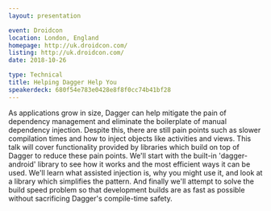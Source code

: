 ```yaml
---
layout: presentation

event: Droidcon
location: London, England
homepage: http://uk.droidcon.com/
listing: http://uk.droidcon.com/
date: 2018-10-26

type: Technical
title: Helping Dagger Help You
speakerdeck: 680f54e783e0428e8f8f0cc74b41bf28
---
```


As applications grow in size, Dagger can help mitigate the pain of dependency management and eliminate the boilerplate of manual dependency injection. Despite this, there are still pain points such as slower compilation times and how to inject objects like activities and views. This talk will cover functionality provided by libraries which build on top of Dagger to reduce these pain points. We'll start with the built-in 'dagger-android' library to see how it works and the most efficient ways it can be used. We'll learn what assisted injection is, why you might use it, and look at a library which simplifies the pattern. And finally we'll attempt to solve the build speed problem so that development builds are as fast as possible without sacrificing Dagger's compile-time safety.
